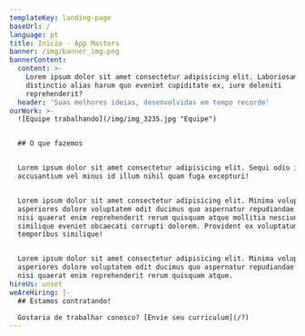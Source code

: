 ```yaml
---
templateKey: landing-page
baseUrl: /
language: pt
title: Início - App Masters
banner: /img/banner_img.png
bannerContent:
  content: >-
    Lorem ipsum dolor sit amet consectetur adipisicing elit. Laboriosam tenetur
    distinctio alias harum quo eveniet cupiditate ex, iure deleniti
    reprehenderit?
  header: 'Suas melhores ideias, desenvolvidas em tempo recorde'
ourWork: >-
  ![Equipe trabalhando](/img/img_3235.jpg "Equipe")


  ## O que fazemos


  Lorem ipsum dolor sit amet consectetur adipisicing elit. Sequi odio incidunt
  accusantium vel minus id illum nihil quam fuga excepturi!


  Lorem ipsum dolor sit amet consectetur adipisicing elit. Minima voluptatum, ea
  asperiores dolore voluptatem odit ducimus quo aspernatur repudiandae dolorum,
  nisi quaerat enim reprehenderit rerum quisquam atque mollitia nesciunt
  similique eveniet obcaecati corrupti dolorem. Provident ex voluptatum eaque
  temporibus similique!


  Lorem ipsum dolor sit amet consectetur adipisicing elit. Minima voluptatum, ea
  asperiores dolore voluptatem odit ducimus quo aspernatur repudiandae dolorum,
  nisi quaerat enim reprehenderit rerum quisquam atque.
hireUs: unset
weAreHiring: |-
  ## Estamos contratando!

  Gostaria de trabalhar conosco? [Envie seu curriculum](/?)
---
```


